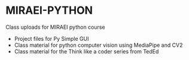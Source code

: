 # MIRAEI-PYTHON
Class uploads for MIRAEI python course

- Project files for Py Simple GUI 
- Class material for python computer vision using MediaPipe and CV2 
- Class material for the Think like a coder series from TedEd
